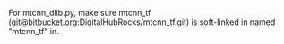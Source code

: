 For mtcnn_dlib.py, make sure mtcnn_tf (git@bitbucket.org:DigitalHubRocks/mtcnn_tf.git) is soft-linked in named "mtcnn_tf" in.